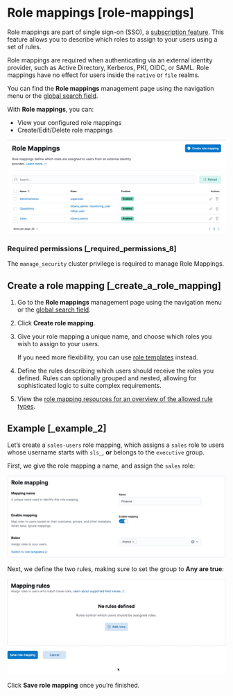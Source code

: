 # Role mappings [role-mappings]

Role mappings are part of single sign-on (SSO), a [subscription feature](https://www.elastic.co/subscriptions). This feature allows you to describe which roles to assign to your users using a set of rules.

Role mappings are required when authenticating via an external identity provider, such as Active Directory, Kerberos, PKI, OIDC, or SAML. Role mappings have no effect for users inside the `native` or `file` realms.

You can find the **Role mappings** management page using the navigation menu or the [global search field](../../../explore-analyze/find-and-organize/find-apps-and-objects.md).

With **Role mappings**, you can:

* View your configured role mappings
* Create/Edit/Delete role mappings

![Role mappings](../../../images/kibana-role-mappings-grid.png "")


### Required permissions [_required_permissions_8]

The `manage_security` cluster privilege is required to manage Role Mappings.


## Create a role mapping [_create_a_role_mapping]

1. Go to the **Role mappings** management page using the navigation menu or the [global search field](../../../explore-analyze/find-and-organize/find-apps-and-objects.md).
2. Click **Create role mapping**.
3. Give your role mapping a unique name, and choose which roles you wish to assign to your users.

    If you need more flexibility, you can use [role templates](https://www.elastic.co/guide/en/elasticsearch/reference/current/security-api-put-role-mapping.html#_role_templates) instead.

4. Define the rules describing which users should receive the roles you defined. Rules can optionally grouped and nested, allowing for sophisticated logic to suite complex requirements.
5. View the [role mapping resources for an overview of the allowed rule types](../../../deploy-manage/users-roles/cluster-or-deployment-auth/mapping-users-groups-to-roles.md).


## Example [_example_2]

Let’s create a `sales-users` role mapping, which assigns a `sales` role to users whose username starts with `sls_`, **or** belongs to the `executive` group.

First, we give the role mapping a name, and assign the `sales` role:

![Create role mapping, step 1](../../../images/kibana-role-mappings-create-step-1.png "")

Next, we define the two rules, making sure to set the group to **Any are true**:

![Create role mapping, step 2](../../../images/kibana-role-mappings-create-step-2.gif "")

Click **Save role mapping** once you’re finished.

